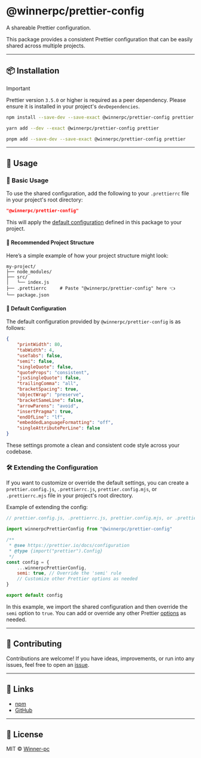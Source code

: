 <!-- @format -->

# @winnerpc/prettier-config

A shareable Prettier configuration.

This package provides a consistent Prettier configuration that can be easily shared across multiple projects.

---

## 📦 Installation

> [!IMPORTANT]
> Prettier version `3.5.0` or higher is required as a peer dependency. Please ensure it is installed in your project's `devDependencies`.

```bash
npm install --save-dev --save-exact @winnerpc/prettier-config prettier
```

```bash
yarn add --dev --exact @winnerpc/prettier-config prettier
```

```bash
pnpm add --save-dev --save-exact @winnerpc/prettier-config prettier
```

---

## 🚀 Usage

### 🔧 Basic Usage

To use the shared configuration, add the following to your `.prettierrc` file in your project's root directory:

```json
"@winnerpc/prettier-config"
```

This will apply the [default configuration](#-default-configuration) defined in this package to your project.

#### 📁 Recommended Project Structure

Here’s a simple example of how your project structure might look:

```
my-project/
├── node_modules/
├── src/
│   └── index.js
├── .prettierrc     # Paste "@winnerpc/prettier-config" here 👈
└── package.json
```

#### 🧩 Default Configuration

The default configuration provided by `@winnerpc/prettier-config` is as follows:

```json
{
    "printWidth": 80,
    "tabWidth": 4,
    "useTabs": false,
    "semi": false,
    "singleQuote": false,
    "quoteProps": "consistent",
    "jsxSingleQuote": false,
    "trailingComma": "all",
    "bracketSpacing": true,
    "objectWrap": "preserve",
    "bracketSameLine": false,
    "arrowParens": "avoid",
    "insertPragma": true,
    "endOfLine": "lf",
    "embeddedLanguageFormatting": "off",
    "singleAttributePerLine": false
}
```

These settings promote a clean and consistent code style across your codebase.

### 🛠️ Extending the Configuration

If you want to customize or override the default settings, you can create a `prettier.config.js`, `.prettierrc.js`, `prettier.config.mjs`, or `.prettierrc.mjs` file in your project's root directory.

Example of extending the config:

```js
// prettier.config.js, .prettierrc.js, prettier.config.mjs, or .prettierrc.mjs

import winnerpcPrettierConfig from "@winnerpc/prettier-config"

/**
 * @see https://prettier.io/docs/configuration
 * @type {import("prettier").Config}
 */
const config = {
    ...winnerpcPrettierConfig,
    semi: true, // Override the 'semi' rule
    // Customize other Prettier options as needed
}

export default config
```

In this example, we import the shared configuration and then override the `semi` option to `true`. You can add or override any other Prettier [options](https://prettier.io/docs/options) as needed.

---

## 🤝 Contributing

Contributions are welcome! If you have ideas, improvements, or run into any issues, feel free to open an [issue](https://github.com/Winner-pc/prettier-config/issues).

---

## 🔗 Links

- [npm](https://www.npmjs.com/package/@winnerpc/prettier-config)
- [GitHub](https://github.com/Winner-pc/prettier-config)

---

## 📃 License

MIT © [Winner-pc](https://github.com/Winner-pc)

